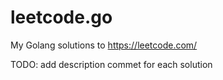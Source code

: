 # leetcode.go

My Golang solutions to https://leetcode.com/

TODO: add description commet for each solution
